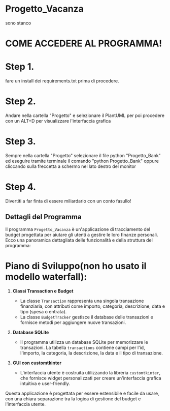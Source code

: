 # Progetto_Vacanza
sono stanco

# COME ACCEDERE AL PROGRAMMA!

# Step 1.
fare un install dei requirements.txt prima di procedere.

# Step 2.
Andare nella cartella "Progetto" e selezionare il PlantUML per poi procedere con un ALT+D per visualizzare l'interfaccia grafica

# Step 3.
Sempre nella cartella "Progetto" selezionare il file python "Progetto_Bank" ed eseguire tramite terminale il comando "python Progetto_Bank" oppure cliccando sulla freccetta a schermo nel lato destro del monitor 

# Step 4.
Divertiti a far finta di essere miliardario con un conto fasullo!


## Dettagli del Programma

Il programma `Progetto_Vacanza` è un'applicazione di tracciamento del budget progettata per aiutare gli utenti a gestire le loro finanze personali. Ecco una panoramica dettagliata delle funzionalità e della struttura del programma:

# Piano di Sviluppo(non ho usato il modello waterfall):

1. **Classi Transaction e Budget**
    - La classe `Transaction` rappresenta una singola transazione finanziaria, con attributi come importo, categoria, descrizione, data e tipo (spesa o entrata).
    - La classe `BudgetTracker` gestisce il database delle transazioni e fornisce metodi per aggiungere nuove transazioni.

2. **Database SQLite**
    - Il programma utilizza un database SQLite per memorizzare le transazioni. La tabella `transactions` contiene campi per l'id, l'importo, la categoria, la descrizione, la data e il tipo di transazione.

3. **GUI con customtkinter**
    - L'interfaccia utente è costruita utilizzando la libreria `customtkinter`, che fornisce widget personalizzati per creare un'interfaccia grafica intuitiva e user-friendly.

Questa applicazione è progettata per essere estensibile e facile da usare, con una chiara separazione tra la logica di gestione del budget e l'interfaccia utente.